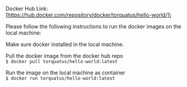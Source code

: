 
Docker Hub Link: [https://hub.docker.com/repository/docker/torquatus/hello-world/]\

Please follow the following instructions to run the docker images on the local machine:

Make sure docker installed in the local machine.

Pull the docker image from the docker hub repo\
`$ docker pull torquatus/hello-world:latest`

Run the image on the local machine as container\
`$ docker run torquatus/hello-world:latest`
